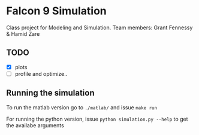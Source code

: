 # Falcon 9 Simulation

Class project for Modeling and Simulation. Team members: Grant Fennessy & Hamid Zare

## TODO
- [x] plots
- [ ] profile and optimize..

## Running the simulation

To run the matlab version go to `./matlab/` and  issue `make run`

For running the python version, issue `python simulation.py --help` to get the availabe arguments
